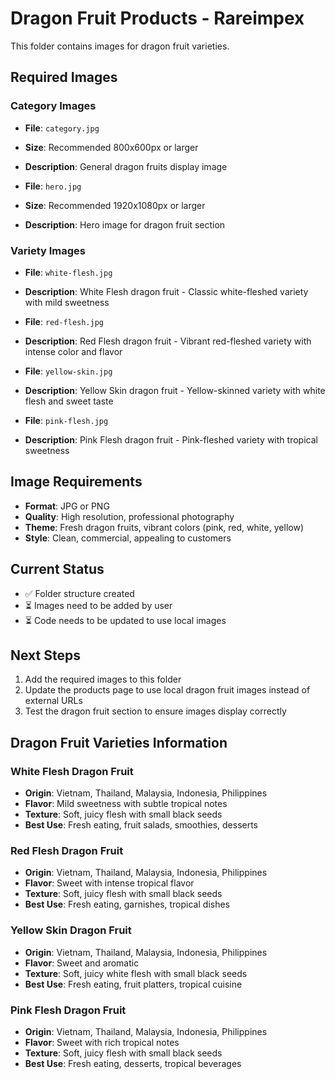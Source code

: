 # Dragon Fruit Products - Rareimpex

This folder contains images for dragon fruit varieties.

## Required Images

### Category Images
- **File**: `category.jpg`
- **Size**: Recommended 800x600px or larger
- **Description**: General dragon fruits display image

- **File**: `hero.jpg`
- **Size**: Recommended 1920x1080px or larger
- **Description**: Hero image for dragon fruit section

### Variety Images
- **File**: `white-flesh.jpg`
- **Description**: White Flesh dragon fruit - Classic white-fleshed variety with mild sweetness

- **File**: `red-flesh.jpg`
- **Description**: Red Flesh dragon fruit - Vibrant red-fleshed variety with intense color and flavor

- **File**: `yellow-skin.jpg`
- **Description**: Yellow Skin dragon fruit - Yellow-skinned variety with white flesh and sweet taste

- **File**: `pink-flesh.jpg`
- **Description**: Pink Flesh dragon fruit - Pink-fleshed variety with tropical sweetness

## Image Requirements

- **Format**: JPG or PNG
- **Quality**: High resolution, professional photography
- **Theme**: Fresh dragon fruits, vibrant colors (pink, red, white, yellow)
- **Style**: Clean, commercial, appealing to customers

## Current Status

- ✅ Folder structure created
- ⏳ Images need to be added by user
- ⏳ Code needs to be updated to use local images

## Next Steps

1. Add the required images to this folder
2. Update the products page to use local dragon fruit images instead of external URLs
3. Test the dragon fruit section to ensure images display correctly

## Dragon Fruit Varieties Information

### White Flesh Dragon Fruit
- **Origin**: Vietnam, Thailand, Malaysia, Indonesia, Philippines
- **Flavor**: Mild sweetness with subtle tropical notes
- **Texture**: Soft, juicy flesh with small black seeds
- **Best Use**: Fresh eating, fruit salads, smoothies, desserts

### Red Flesh Dragon Fruit
- **Origin**: Vietnam, Thailand, Malaysia, Indonesia, Philippines
- **Flavor**: Sweet with intense tropical flavor
- **Texture**: Soft, juicy flesh with small black seeds
- **Best Use**: Fresh eating, garnishes, tropical dishes

### Yellow Skin Dragon Fruit
- **Origin**: Vietnam, Thailand, Malaysia, Indonesia, Philippines
- **Flavor**: Sweet and aromatic
- **Texture**: Soft, juicy white flesh with small black seeds
- **Best Use**: Fresh eating, fruit platters, tropical cuisine

### Pink Flesh Dragon Fruit
- **Origin**: Vietnam, Thailand, Malaysia, Indonesia, Philippines
- **Flavor**: Sweet with rich tropical notes
- **Texture**: Soft, juicy flesh with small black seeds
- **Best Use**: Fresh eating, desserts, tropical beverages
